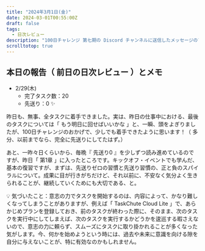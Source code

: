 ```yaml
---
title: "2024年3月1日(金)"
date: 2024-03-01T00:55:00Z
draft: false
tags:
  - 日次レビュー
description: "100日チャレンジ 第七期の Discord チャンネルに送信したメッセージのアーカイブ"
scrolltotop: true
---
```


## 本日の報告（ 前日の日次レビュー ）とメモ

- 2/29(木)
  - 完了タスク数：20
  - 先送り：0 ✨

昨日も、無事、全タスクに着手できました。実は、昨日の仕事中における、最後のタスクについては「 もう明日に回せばいいかな 」と、一瞬、頭をよぎりましたが、100日チャレンジのおかげで、少しでも着手できたように思います！（ 多分、以前までなら、完全に先送りにしてたはず。）

あと、一昨々日くらいから、毎晩『 先送り0 』を少しずつ読み進めているのですが、昨日「 第1章 」に入ったところです。キックオフ・イベントでも学んだ、基本の復習ですが、まずは、先送りゼロの習慣と先送り習慣の、正と負のスパイラルについて。成果に目が行きがちだけど、それ以前に、不安なく気分よく生きられることが、継続していくためにも大切である、と。

💡 気づいたこと：意志の力でタスクを開始するのは、内容によって、かなり難しくなってしまうことがありますが、例えば「 TaskChute Cloud Lite 」で、あらかじめプランを登録しておき、前のタスクが終わった際に、そのまま、次のタスクを実行中にしてしまえば、次のタスクを実行するかどうかを逡巡する暇さえないので、意志の力に頼らず、スムーズにタスクに取り掛かれることが多くなった気がします。今、何かを始めようという時には、過去や未来に意識を向ける隙を自分に与えないことが、特に有効なのかもしれません。

